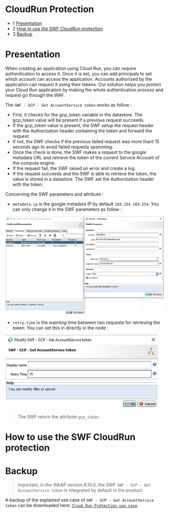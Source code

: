 # CloudRun Protection

* 1 [Presentation](#presentation)
* 2 [How to use the SWF CloudRun protection](#how-to-use-the-swf-cloudrun-protection)
* 3 [Backup](#backup)


# Presentation
When creating an application using Cloud Run, you can require authentication to access it. Once it is set, you can add principals to set which account can access the application. Accounts authorized by the application can request it using their tokens. Our solution helps you protect your Cloud Run application by making the whole authentication process and request go through the WAF.

The `SWF - GCP - Get AccountService token` works as follow : 
- First, it checks for the gcp_token variable in the datastore. The gcp_token value will be present if a previous request succeeds.
- If the gcp_token value is present, the SWF setup the request header with the Authorization header containing the token and forward the request.
- If not, the SWF checks if the previous failed request was more thant 15 seconds ago to avoid failed requests spamming.
- Once the check is done, the SWF makes a request to the google metadata URL and retrieve the token of the current Service Account of the compute engine.
- If the request fail, the SWF raised an error and create a log.
- If the request succeeds and the SWF is able to retrieve the token, the value is stored in a datastore. The SWF set the Authorization header with the token.

Concerning the SWF parameters and attribute :
- `metadata.ip` is the google metadata IP by default `169.254.169.254`. You can only change it in the SWF parameters as follow :

![SWF metadata.ip parameter](./attachments/metadata.ip.jpg "SWF metadata.ip parameter")

- `retry.time` is the wainting time between two requests for retrieving the token. You can set this in directly in the node :  

![SWF retry.time parameter](./attachments/retry.time.jpg "SWF retry.time parameter")

> The SWF return the attribute `gcp_token`.

# How to use the SWF CloudRun protection



# Backup

> Important, in the WAAP version 6.10.0, the SWF `SWF - GCP - Get AccountService token` is integrated by default in the product.

A backup of the explained use case of `SWF - GCP - Get AccountService token` can be downloaded here: [ `Cloud Run Protection use case`](./backup/WAAP%20Normalization.backup).
